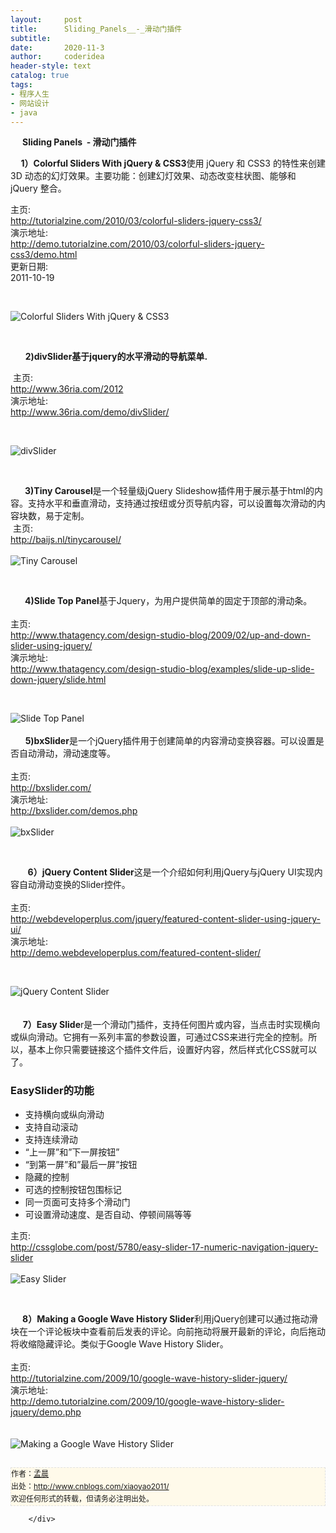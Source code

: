 ```yaml
---
layout:     post
title:      Sliding_Panels__-_滑动门插件
subtitle:   
date:       2020-11-3
author:     coderidea
header-style: text
catalog: true
tags:
- 程序人生
- 网站设计
- java
--- 
```

<div class="postBody">
			<div id="cnblogs_post_body" class="blogpost-body"><p>    <strong> Sliding Panels  - 滑动门插件</strong></p>
<p><strong>     1）Colorful Sliders With jQuery &amp; CSS3</strong>使用 jQuery 和 CSS3 的特性来创建3D 动态的幻灯效果。主要功能：创建幻灯效果、动态改变柱状图、能够和 jQuery 整合。</p>
<div>
<div class="P">
<div class="K">主页:</div>
</div>
<div class="P">
<div class="V"><a href="http://tutorialzine.com/2010/03/colorful-sliders-jquery-css3/">http://tutorialzine.com/2010/03/colorful-sliders-jquery-css3/</a></div>
</div>
<div class="P">
<div class="K">演示地址:</div>
<div class="V"><a href="http://demo.tutorialzine.com/2010/03/colorful-sliders-jquery-css3/demo.html">http://demo.tutorialzine.com/2010/03/colorful-sliders-jquery-css3/demo.html</a></div>
</div>
<div class="P">
<div class="K">更新日期:</div>
<div class="V">2011-10-19</div>
</div>
</div>
<p> </p>
<div class="Img"><img src="http://www.open-lib.com/attachment/2011-10/19-22-47-47d.jpg" alt="Colorful Sliders With jQuery &amp; CSS3" /></div>
<div class="Content">
<p> </p>
<p>      <strong>2)divSlider基于jquery的水平滑动的导航菜单.</strong></p>
<div class="Name">
<div class="tool gray"> 主页:</div>
</div>
<div>
<div class="P">
<div class="V"><a href="http://www.36ria.com/2012">http://www.36ria.com/2012</a></div>
</div>
<div class="P">
<div class="K">演示地址:</div>
<div class="V"><a href="http://www.36ria.com/demo/divSlider/">http://www.36ria.com/demo/divSlider/</a></div>
</div>
</div>
<p> </p>
<div class="Img"><img src="http://www.open-lib.com/attachment/2010-07-27/14-24-16c.jpg" alt="divSlider" /></div>
<div class="Content">
<p> </p>
<div class="Name">     <strong> 3)Tiny Carousel</strong>是一个轻量级jQuery Slideshow插件用于展示基于html的内容。支持水平和垂直滑动，支持通过按纽或分页导航内容，可以设置每次滑动的内容块数，易于定制。
<div class="tool gray"> 主页:</div>
</div>
<div>
<div class="P">
<div class="V"><a href="http://baijs.nl/tinycarousel/">http://baijs.nl/tinycarousel/</a></div>
</div>
<div class="P">
<div class="K"> </div>
</div>
</div>
<div class="Img"><img src="http://www.open-lib.com/attachment/2010-05-22/11-7-57b.jpg" alt="Tiny Carousel" /></div>
<div class="Content">
<p> </p>
<div class="Name">     <strong> 4)Slide Top Panel</strong>基于Jquery，为用户提供简单的固定于顶部的滑动条。
<div class="tool gray"> </div>
</div>
<div>
<div class="P">
<div class="K">主页:</div>
</div>
<div class="P">
<div class="V"><a href="http://www.thatagency.com/design-studio-blog/2009/02/up-and-down-slider-using-jquery/">http://www.thatagency.com/design-studio-blog/2009/02/up-and-down-slider-using-jquery/</a></div>
</div>
<div class="P">
<div class="K">演示地址:</div>
<div class="V"><a href="http://www.thatagency.com/design-studio-blog/examples/slide-up-slide-down-jquery/slide.html">http://www.thatagency.com/design-studio-blog/examples/slide-up-slide-down-jquery/slide.html</a></div>
</div>
</div>
<p> </p>
<div class="Img"><img src="http://www.open-lib.com/attachment/2009-12-31/9-39-42e.png" alt="Slide Top Panel" /></div>
<div class="Img"> </div>
<div class="Content">
<div class="Name">      <strong>5)bxSlider</strong>是一个jQuery插件用于创建简单的内容滑动变换容器。可以设置是否自动滑动，滑动速度等。
<div class="tool gray"> </div>
</div>
<div>
<div class="P">
<div class="K">主页:</div>
</div>
<div class="P">
<div class="V"><a href="http://bxslider.com/">http://bxslider.com/</a></div>
</div>
<div class="P">
<div class="K">演示地址:</div>
<div class="V"><a href="http://bxslider.com/demos.php">http://bxslider.com/demos.php</a></div>
</div>
<div class="P">
<div class="K"> </div>
</div>
</div>
<div class="Img"><img src="http://www.open-lib.com/attachment/2009-12-04/9-12-48a.jpg" alt="bxSlider" /></div>
<div class="Content">
<p> </p>
<div class="Name">       <strong>6）jQuery Content Slider</strong>这是一个介绍如何利用jQuery与jQuery UI实现内容自动滑动变换的Slider控件。
<div class="tool gray"> </div>
</div>
<div>
<div class="P">
<div class="K">主页:</div>
</div>
<div class="P">
<div class="V"><a href="http://webdeveloperplus.com/jquery/featured-content-slider-using-jquery-ui/">http://webdeveloperplus.com/jquery/featured-content-slider-using-jquery-ui/</a></div>
</div>
<div class="P">
<div class="K">演示地址:</div>
<div class="V"><a href="http://demo.webdeveloperplus.com/featured-content-slider/">http://demo.webdeveloperplus.com/featured-content-slider/</a></div>
</div>
</div>
<p> </p>
</div>
<div class="Img"><img src="http://www.open-lib.com/attachment/2009-8-06/15-42-13.jpg" alt="jQuery Content Slider" /></div>
</div>
<div class="Img"> </div>
<div class="Img">
<div class="Name">     </div>
<div class="Name">     <strong>7）Easy Slide</strong>r是一个滑动门插件，支持任何图片或内容，当点击时实现横向或纵向滑动。它拥有一系列丰富的参数设置，可通过CSS来进行完全的控制。所以，基本上你只需要链接这个插件文件后，设置好内容，然后样式化CSS就可以了。</div>
<div class="Name">
<div class="tool gray">
<h3>EasySlider的功能</h3>
<ul><li>支持横向或纵向滑动</li>
<li>支持自动滚动</li>
<li>支持连续滑动</li>
<li>“上一屏”和”下一屏按钮”</li>
<li>“到第一屏”和”最后一屏”按钮</li>
<li>隐藏的控制</li>
<li>可选的控制按钮包围标记</li>
<li>同一页面可支持多个滑动门</li>
<li>可设置滑动速度、是否自动、停顿间隔等等</li>
</ul></div>
</div>
<div>
<div class="P">
<div class="K">主页:</div>
</div>
<div class="P">
<div class="V"><a href="http://cssglobe.com/post/5780/easy-slider-17-numeric-navigation-jquery-slider">http://cssglobe.com/post/5780/easy-slider-17-numeric-navigation-jquery-slider</a></div>
</div>
</div>
<br /><div class="Img"><img src="http://www.open-lib.com/attachment/2009-08-15/18-33-45e.gif" alt="Easy Slider" /></div>
<div class="Content">
<p> </p>
<div class="Name">
<div class="Name">    <strong> 8）Making a Google Wave History Slider</strong>利用jQuery创建可以通过拖动滑块在一个评论板块中查看前后发表的评论。向前拖动将展开最新的评论，向后拖动将收缩隐藏评论。类似于Google Wave History Slider。
<div class="tool gray"> </div>
</div>
<div>
<div class="P">
<div class="K">主页:</div>
</div>
<div class="P">
<div class="V"><a href="http://tutorialzine.com/2009/10/google-wave-history-slider-jquery/">http://tutorialzine.com/2009/10/google-wave-history-slider-jquery/</a></div>
</div>
<div class="P">
<div class="K">演示地址:</div>
<div class="V"><a href="http://demo.tutorialzine.com/2009/10/google-wave-history-slider-jquery/demo.php">http://demo.tutorialzine.com/2009/10/google-wave-history-slider-jquery/demo.php</a></div>
</div>
<div class="P">
<div class="K"> </div>
</div>
</div>
<br /><div class="Img"><img src="http://www.open-lib.com/attachment/2009-11-03/20-0-55a.jpg" alt="Making a Google Wave History Slider" /></div>
</div>


<div id="ckepop"> </div>
<div>
<p id="PSignature" style="line-height:20px;background:#FFFAEA no-repeat 2% 50%;font-size:12px;border:#e0e0e0 1px dashed;">作者：<a href="http://www.cnblogs.com/xiaoyao2011/">孟晨</a> <br /> 出处：<a href="http://www.cnblogs.com/xiaoyao2011/">http://www.cnblogs.com/xiaoyao2011/</a> <br />欢迎任何形式的转载，但请务必注明出处。</p>
</div>
</div>
</div>
</div>
</div>
</div></div><div id="MySignature"></div>
<div class="clear"></div>
<div id="blog_post_info_block">
<div id="BlogPostCategory"></div>
<div id="EntryTag"></div>
<div id="blog_post_info">
</div>
<div class="clear"></div>
<div id="post_next_prev"></div>
</div>


		</div>